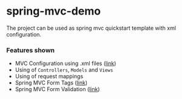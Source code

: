 # spring-mvc-demo
The project can be used as spring mvc quickstart template with xml configuration.

### Features shown
* MVC Configuration using .xml files ([link](https://github.com/Evgenen96/spring-mvc-demo/blob/master/src/main/webapp/WEB-INF/applicationContext.xml))
* Using of `Controllers`, `Models` and `Views`
* Using of request mappings
* Spring MVC Form Tags ([link](https://github.com/Evgenen96/spring-mvc-demo/blob/master/src/main/webapp/WEB-INF/view/customer-form.jsp#L20))
* Spring MVC Form Validation ([link](https://github.com/Evgenen96/spring-mvc-demo/blob/master/src/main/java/ru/cofeok/springdemo/mvc/Customer.java#L11))

